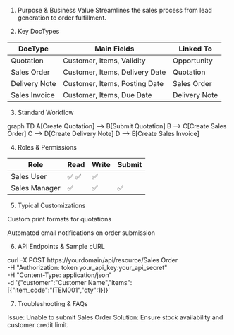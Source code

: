 1. Purpose & Business Value
Streamlines the sales process from lead generation to order fulfillment.


2. Key DocTypes

| DocType       | Main Fields                    | Linked To     |
| ------------- | ------------------------------ | ------------- |
| Quotation     | Customer, Items, Validity      | Opportunity   |
| Sales Order   | Customer, Items, Delivery Date | Quotation     |
| Delivery Note | Customer, Items, Posting Date  | Sales Order   |
| Sales Invoice | Customer, Items, Due Date      | Delivery Note |

3. Standard Workflow

graph TD
A[Create Quotation] --> B[Submit Quotation]
B --> C[Create Sales Order]
C --> D[Create Delivery Note]
D --> E[Create Sales Invoice]

4. Roles & Permissions

| Role          | Read | Write | Submit |
| ------------- | ---- | ----- | ------ |
| Sales User    | ✅   ✅     | ✅     |
| Sales Manager | ✅   | ✅   |✅      |

5. Typical Customizations

Custom print formats for quotations

Automated email notifications on order submission

6. API Endpoints & Sample cURL

curl -X POST https://yourdomain/api/resource/Sales Order \
-H "Authorization: token your_api_key:your_api_secret" \
-H "Content-Type: application/json" \
-d '{"customer":"Customer Name","items":[{"item_code":"ITEM001","qty":1}]}'

7. Troubleshooting & FAQs

Issue: Unable to submit Sales Order
Solution: Ensure stock availability and customer credit limit.

